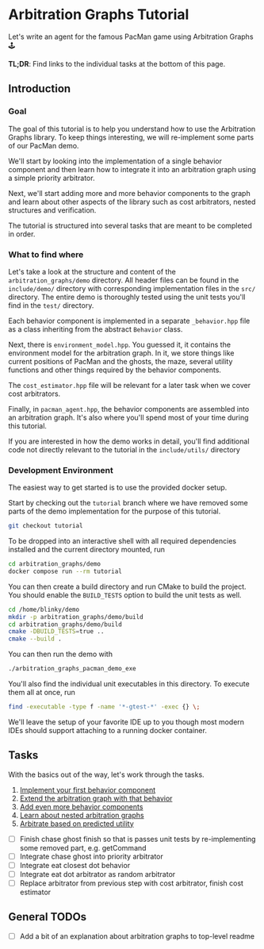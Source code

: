 # Arbitration Graphs Tutorial

Let's write an agent for the famous PacMan game using Arbitration Graphs 🕹️

**TL;DR**: Find links to the individual tasks at the bottom of this page.

## Introduction


### Goal

The goal of this tutorial is to help you understand how to use the Arbitration Graphs library.
To keep things interesting, we will re-implement some parts of our PacMan demo.

We'll start by looking into the implementation of a single behavior component
  and then learn how to integrate it into an arbitration graph using a simple priority arbitrator.

Next, we'll start adding more and more behavior components to the graph and learn about other aspects of the library
  such as cost arbitrators, nested structures and verification.

The tutorial is structured into several tasks that are meant to be completed in order.

### What to find where

Let's take a look at the structure and content of the `arbitration_graphs/demo` directory.
All header files can be found in the `include/demo/` directory with corresponding implementation files in the `src/` directory.
The entire demo is thoroughly tested using the unit tests you'll find in the `test/` directory.

Each behavior component is implemented in a separate `_behavior.hpp` file as a class inheriting from the abstract `Behavior` class.

Next, there is `environment_model.hpp`.
You guessed it, it contains the environment model for the arbitration graph.
In it, we store things like current positions of PacMan and the ghosts, the maze, several utility functions
  and other things required by the behavior components.

The `cost_estimator.hpp` file will be relevant for a later task when we cover cost arbitrators.

Finally, in `pacman_agent.hpp`, the behavior components are assembled into an arbitration graph.
It's also where you'll spend most of your time during this tutorial.

If you are interested in how the demo works in detail,
  you'll find additional code not directly relevant to the tutorial in the `include/utils/` directory

### Development Environment

The easiest way to get started is to use the provided docker setup.

Start by checking out the `tutorial` branch where we have removed some parts
  of the demo implementation for the purpose of this tutorial.
```bash
git checkout tutorial
```

To be dropped into an interactive shell with all required dependencies installed
  and the current directory mounted, run
```bash
cd arbitration_graphs/demo
docker compose run --rm tutorial
```

You can then create a build directory and run CMake to build the project.
You should enable the `BUILD_TESTS` option to build the unit tests as well.

```bash
cd /home/blinky/demo
mkdir -p arbitration_graphs/demo/build
cd arbitration_graphs/demo/build
cmake -DBUILD_TESTS=true ..
cmake --build .
```

You can then run the demo with
```bash
./arbitration_graphs_pacman_demo_exe
```

You'll also find the individual unit executables in this directory.
To execute them all at once, run
```bash
find -executable -type f -name '*-gtest-*' -exec {} \;
```

We'll leave the setup of your favorite IDE up to you
  though most modern IDEs should support attaching to a running docker container.


## Tasks

With the basics out of the way, let's work through the tasks.

1. [Implement your first behavior component](./tasks/1_implement_behavior_component.md)
2. [Extend the arbitration graph with that behavior](./tasks/2_extend_arbitration_graph.md)
3. [Add even more behavior components](./tasks/3_add_more_behaviors.md)
4. [Learn about nested arbitration graphs](./tasks/4_nested_arbitrators.md)
5. [Arbitrate based on predicted utility](./tasks/5_cost_arbitration.md)


- [ ] Finish chase ghost finish so that is passes unit tests by re-implementing some removed part, e.g. getCommand
- [ ] Integrate chase ghost into priority arbitrator
- [ ] Integrate eat closest dot behavior
- [ ] Integrate eat dot arbitrator as random arbitrator
- [ ] Replace arbitrator from previous step with cost arbitrator, finish cost estimator

## General TODOs
- [ ] Add a bit of an explanation about arbitration graphs to top-level readme
